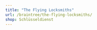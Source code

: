 ```yaml
---
title: "The Flying Locksmiths"
url: /braintree/the-flying-locksmiths/
shop: Schlüsseldienst
---
```

